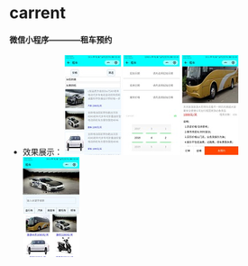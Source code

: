 # carrent
#### 微信小程序————租车预约
* 效果展示：
![carrent](https://github.com/Fatty-Fish/carrent/raw/master/images/1.jpg)
![carrent](https://github.com/Fatty-Fish/carrent/raw/master/images/2.jpg)
![carrent](https://github.com/Fatty-Fish/carrent/raw/master/images/3.jpg)
![carrent](https://github.com/Fatty-Fish/carrent/raw/master/images/4.jpg)
